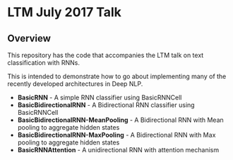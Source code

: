 # LTM July 2017 Talk 

## Overview
This repository has the code that accompanies the LTM talk on text classification with RNNs.

This is intended to demonstrate how to go about implementing many of the recently developed architectures in Deep NLP. 

* **BasicRNN** - A simple RNN classifier using BasicRNNCell
* **BasicBidirectionalRNN** - A Bidirectional RNN classifier using BasicRNNCell
* **BasicBidirectionalRNN-MeanPooling** - A Bidirectional RNN with Mean pooling to aggregate hidden states
* **BasicBidirectionalRNN-MaxPooling** - A Bidirectional RNN with Max pooling to aggregate hidden states
* **BasicRNNAttention** - A unidirectional RNN with attention mechanism
